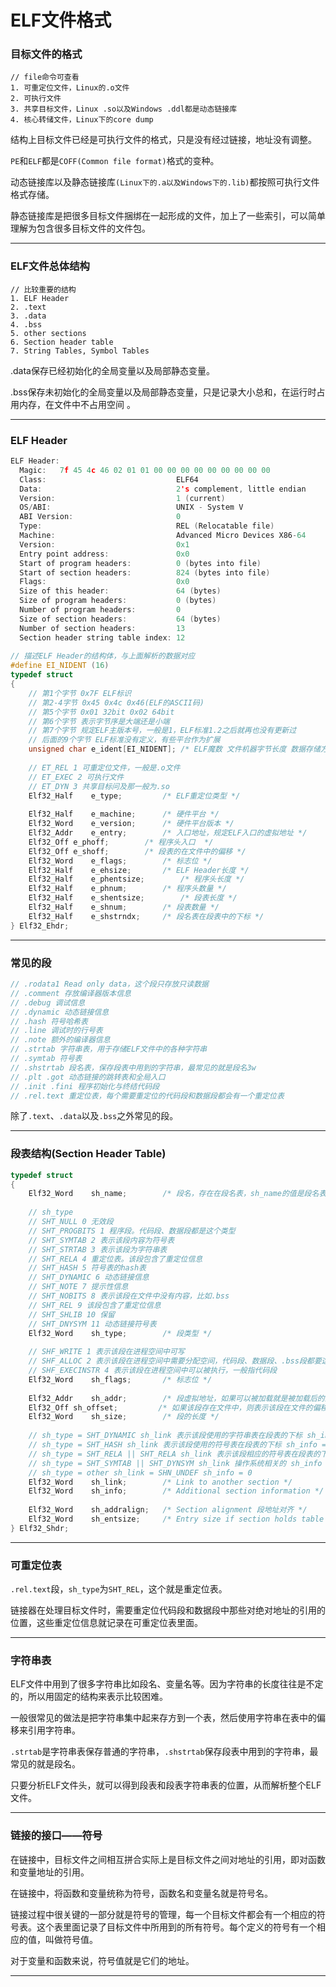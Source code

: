 # ELF文件格式

### 目标文件的格式

```
// file命令可查看
1. 可重定位文件，Linux的.o文件
2. 可执行文件
3. 共享目标文件，Linux .so以及Windows .ddl都是动态链接库
4. 核心转储文件，Linux下的core dump
```

结构上目标文件已经是可执行文件的格式，只是没有经过链接，地址没有调整。

`PE`和`ELF`都是`COFF(Common file format)`格式的变种。

动态链接库以及静态链接库`(Linux下的.a以及Windows下的.lib)`都按照可执行文件格式存储。

静态链接库是把很多目标文件捆绑在一起形成的文件，加上了一些索引，可以简单理解为包含很多目标文件的文件包。

------

### ELF文件总体结构

```
// 比较重要的结构
1. ELF Header  
2. .text
3. .data
4. .bss
5. other sections
6. Section header table
7. String Tables, Symbol Tables
```

.data保存已经初始化的全局变量以及局部静态变量。

.bss保存未初始化的全局变量以及局部静态变量，只是记录大小总和，在运行时占用内存，在文件中不占用空间 。

------

### ELF Header

```c
ELF Header:
  Magic:   7f 45 4c 46 02 01 01 00 00 00 00 00 00 00 00 00             # ELF魔数
  Class:                             ELF64                             # 文件机器字节长度
  Data:                              2's complement, little endian     # 数据存储方式
  Version:                           1 (current)                       # 版本
  OS/ABI:                            UNIX - System V                   # 运行平台
  ABI Version:                       0                                 # ABI版本
  Type:                              REL (Relocatable file)            # ELF重定位类型
  Machine:                           Advanced Micro Devices X86-64     # 硬件平台
  Version:                           0x1                               # 硬件平台版本
  Entry point address:               0x0                               # 入口地址
  Start of program headers:          0 (bytes into file)               # 程序头入口
  Start of section headers:          824 (bytes into file)             # 段表的位置
  Flags:                             0x0                               # 标志位
  Size of this header:               64 (bytes)                        # ELF Header长度
  Size of program headers:           0 (bytes)                         # 程序头长度
  Number of program headers:         0                                 # 程序头数量
  Size of section headers:           64 (bytes)                        # 段表长度
  Number of section headers:         13                                # 段表数量
  Section header string table index: 12                                # 段表字符表在段表的下标
  
// 描述ELF Header的结构体，与上面解析的数据对应
#define EI_NIDENT (16)
typedef struct
{
    // 第1个字节 0x7F ELF标识 
    // 第2-4字节 0x45 0x4c 0x46(ELF的ASCII码) 
    // 第5个字节 0x01 32bit 0x02 64bit
    // 第6个字节 表示字节序是大端还是小端
    // 第7个字节 规定ELF主版本号，一般是1，ELF标准1.2之后就再也没有更新过
    // 后面的9个字节 ELF标准没有定义，有些平台作为扩展
    unsigned char e_ident[EI_NIDENT]; /* ELF魔数 文件机器字节长度 数据存储方式 版本 运行平台 ABI版本 */
    
    // ET_REL 1 可重定位文件，一般是.o文件
    // ET_EXEC 2 可执行文件
    // ET_DYN 3 共享目标问及那一般为.so
    Elf32_Half    e_type;         /* ELF重定位类型 */
    
    Elf32_Half    e_machine;      /* 硬件平台 */
    Elf32_Word    e_version;      /* 硬件平台版本 */
    Elf32_Addr    e_entry;        /* 入口地址，规定ELF入口的虚拟地址 */
    Elf32_Off e_phoff;        /* 程序头入口  */
    Elf32_Off e_shoff;        /* 段表的在文件中的偏移 */
    Elf32_Word    e_flags;        /* 标志位 */
    Elf32_Half    e_ehsize;       /* ELF Header长度 */
    Elf32_Half    e_phentsize;        /* 程序头长度 */
    Elf32_Half    e_phnum;        /* 程序头数量 */
    Elf32_Half    e_shentsize;        /* 段表长度 */
    Elf32_Half    e_shnum;        /* 段表数量 */
    Elf32_Half    e_shstrndx;     /* 段名表在段表中的下标 */
} Elf32_Ehdr;
```

------

### 常见的段

```c
// .rodata1 Read only data，这个段只存放只读数据
// .comment 存放编译器版本信息
// .debug 调试信息
// .dynamic 动态链接信息
// .hash 符号哈希表
// .line 调试时的行号表
// .note 额外的编译器信息
// .strtab 字符串表，用于存储ELF文件中的各种字符串
// .symtab 符号表
// .shstrtab 段名表，保存段表中用到的字符串，最常见的就是段名3w
// .plt .got 动态链接的跳转表和全局入口
// .init .fini 程序初始化与终结代码段
// .rel.text 重定位表，每个需要重定位的代码段和数据段都会有一个重定位表
```

除了`.text`、`.data`以及`.bss`之外常见的段。

------

### 段表结构(Section Header Table)

```c
typedef struct
{
	Elf32_Word    sh_name;        /* 段名，存在在段名表，sh_name的值是段名表的偏移 */
    
    // sh_type
    // SHT_NULL 0 无效段
    // SHT_PROGBITS 1 程序段。代码段、数据段都是这个类型
    // SHT_SYMTAB 2 表示该段内容为符号表
    // SHT_STRTAB 3 表示该段为字符串表
    // SHT_RELA 4 重定位表。该段包含了重定位信息
    // SHT_HASH 5 符号表的hash表
    // SHT_DYNAMIC 6 动态链接信息
    // SHT_NOTE 7 提示性信息
    // SHT_NOBITS 8 表示该段在文件中没有内容，比如.bss
    // SHT_REL 9 该段包含了重定位信息
    // SHT_SHLIB 10 保留
    // SHT_DNYSYM 11 动态链接符号表
	Elf32_Word    sh_type;        /* 段类型 */
    
    // SHF_WRITE 1 表示该段在进程空间中可写
    // SHF_ALLOC 2 表示该段在进程空间中需要分配空间，代码段、数据段、.bss段都要这个表示
    // SHF_EXECINSTR 4 表示该段在进程空间中可以被执行，一般指代码段
	Elf32_Word    sh_flags;       /* 标志位 */
    
	Elf32_Addr    sh_addr;        /* 段虚拟地址，如果可以被加载就是被加载后的进程地址空间中的虚拟地址，否则为0 */
	Elf32_Off sh_offset;      	 /* 如果该段存在文件中，则表示该段在文件的偏移。对于.bss无意义 */
	Elf32_Word    sh_size;        /* 段的长度 */
    
    // sh_type = SHT_DYNAMIC sh_link 表示该段使用的字符串表在段表的下标 sh_info = 0
    // sh_type = SHT_HASH sh_link 表示该段使用的符号表在段表的下标 sh_info = 0
    // sh_type = SHT_RELA || SHT_RELA sh_link 表示该段相应的符号表在段表的下标 sh_info 该重定位表所作用的段表下标
    // sh_type = SHT_SYMTAB || SHT_DYNSYM sh_link 操作系统相关的 sh_info 操作系统相关
    // sh_type = other sh_link = SHN_UNDEF sh_info = 0
	Elf32_Word    sh_link;        /* Link to another section */
	Elf32_Word    sh_info;        /* Additional section information */
    
	Elf32_Word    sh_addralign;   /* Section alignment 段地址对齐 */
	Elf32_Word    sh_entsize;     /* Entry size if section holds table 项的长度*/
} Elf32_Shdr;
```

------

### 可重定位表

`.rel.text`段，`sh_type`为`SHT_REL`，这个就是重定位表。

链接器在处理目标文件时，需要重定位代码段和数据段中那些对绝对地址的引用的位置，这些重定位信息就记录在可重定位表里面。

------

### 字符串表

ELF文件中用到了很多字符串比如段名、变量名等。因为字符串的长度往往是不定的，所以用固定的结构来表示比较困难。

一般很常见的做法是把字符串集中起来存方到一个表，然后使用字符串在表中的偏移来引用字符串。

`.strtab`是字符串表保存普通的字符串，`.shstrtab`保存段表中用到的字符串，最常见的就是段名。

只要分析ELF文件头，就可以得到段表和段表字符串表的位置，从而解析整个ELF文件。

------

### 链接的接口——符号

在链接中，目标文件之间相互拼合实际上是目标文件之间对地址的引用，即对函数和变量地址的引用。

在链接中，将函数和变量统称为符号，函数名和变量名就是符号名。

链接过程中很关键的一部分就是符号的管理，每一个目标文件都会有一个相应的符号表。这个表里面记录了目标文件中所用到的所有符号。每个定义的符号有一个相应的值，叫做符号值。

对于变量和函数来说，符号值就是它们的地址。

------





